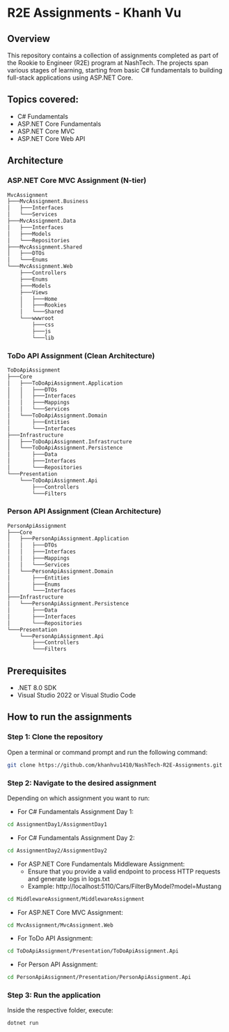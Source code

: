 # R2E Assignments - Khanh Vu

## Overview  
This repository contains a collection of assignments completed as part of the Rookie to Engineer (R2E) program at NashTech. The projects span various stages of learning, starting from basic C# fundamentals to building full-stack applications using ASP.NET Core.

## Topics covered:
- C# Fundamentals
- ASP.NET Core Fundamentals
- ASP.NET Core MVC
- ASP.NET Core Web API

## Architecture

### ASP.NET Core MVC Assignment (N-tier)
```bash
MvcAssignment
├───MvcAssignment.Business
│   ├───Interfaces
│   └───Services
├───MvcAssignment.Data
│   ├───Interfaces
│   ├───Models
│   └───Repositories
├───MvcAssignment.Shared
│   ├───DTOs
│   └───Enums
└───MvcAssignment.Web
    ├───Controllers
    ├───Enums
    ├───Models
    ├───Views
    │   ├───Home
    │   ├───Rookies
    │   └───Shared
    └───wwwroot
        ├───css
        ├───js
        └───lib
```

### ToDo API Assignment (Clean Architecture)
```bash
ToDoApiAssignment
├───Core
│   ├───ToDoApiAssignment.Application
│   │   ├───DTOs
│   │   ├───Interfaces
│   │   ├───Mappings
│   │   └───Services
│   └───ToDoApiAssignment.Domain
│       ├───Entities
│       └───Interfaces
├───Infrastructure
│   ├───ToDoApiAssignment.Infrastructure
│   └───ToDoApiAssignment.Persistence
│       ├───Data
│       ├───Interfaces
│       └───Repositories
└───Presentation
    └───ToDoApiAssignment.Api
        ├───Controllers
        └───Filters
```

### Person API Assignment (Clean Architecture)
```bash
PersonApiAssignment
├───Core
│   ├───PersonApiAssignment.Application
│   │   ├───DTOs
│   │   ├───Interfaces
│   │   ├───Mappings
│   │   └───Services
│   └───PersonApiAssignment.Domain
│       ├───Entities
│       ├───Enums
│       └───Interfaces
├───Infrastructure
│   └───PersonApiAssignment.Persistence
│       ├───Data
│       ├───Interfaces
│       └───Repositories
└───Presentation
    └───PersonApiAssignment.Api
        ├───Controllers
        └───Filters
```

## Prerequisites
- .NET 8.0 SDK
- Visual Studio 2022 or Visual Studio Code

## How to run the assignments

### Step 1: Clone the repository  
Open a terminal or command prompt and run the following command:
```sh
git clone https://github.com/khanhvu1410/NashTech-R2E-Assignments.git
```

### Step 2: Navigate to the desired assignment
Depending on which assignment you want to run:
- For C# Fundamentals Assignment Day 1:
```sh
cd AssignmentDay1/AssignmentDay1
```
- For C# Fundamentals Assignment Day 2:
```sh
cd AssignmentDay2/AssignmentDay2
```
- For ASP.NET Core Fundamentals Middleware Assignment:
    - Ensure that you provide a valid endpoint to process HTTP requests and generate logs in logs.txt
    - Example: http://localhost:5110/Cars/FilterByModel?model=Mustang
```sh
cd MiddlewareAssignment/MiddlewareAssignment
```
- For ASP.NET Core MVC Assignment:
```sh
cd MvcAssignment/MvcAssignment.Web
```
- For ToDo API Assignment:
```sh
cd ToDoApiAssignment/Presentation/ToDoApiAssignment.Api
```
- For Person API Assignment:
```sh
cd PersonApiAssignment/Presentation/PersonApiAssignment.Api
```

### Step 3: Run the application 
Inside the respective folder, execute:
```sh
dotnet run
```